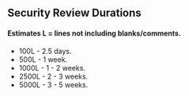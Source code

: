 ## Security Review Durations

#### Estimates L = lines not including blanks/comments.
- 100L - 2.5 days.
- 500L - 1 week.
- 1000L - 1 - 2 weeks.
- 2500L - 2 - 3 weeks.
- 5000L - 3 - 5 weeks.
